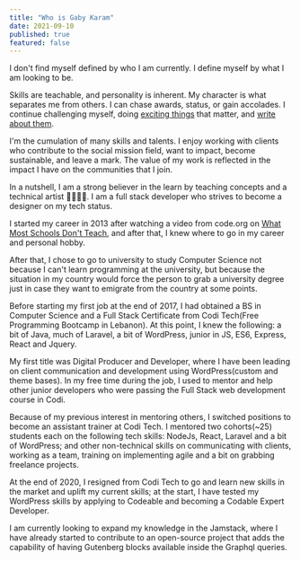 ```yaml
---
title: "Who is Gaby Karam"
date: 2021-09-10
published: true
featured: false
---
```



I don't find myself defined by who I am currently. I define myself by what I am looking to be.

Skills are teachable, and personality is inherent. My character is what separates me from others. I can chase awards, status, or gain accolades. I continue challenging myself, doing [exciting things](/portfolio) that matter, and [write about them](/blog).

I'm the cumulation of many skills and talents. I enjoy working with clients who contribute to the social mission field, want to impact, become sustainable, and leave a mark. The value of my work is reflected in the impact I have on the communities that I join.


In a nutshell, I am a strong believer in the learn by teaching concepts and a technical artist 🧑‍💻🧑‍🎨. I am a full stack developer who strives to become a designer on my tech status.

I started my career in 2013 after watching a video from code.org on [What Most Schools Don't Teach](https://www.youtube.com/watch?v=nKIu9yen5nc), and after that, I knew where to go in my career and personal hobby.

After that, I chose to go to university to study Computer Science not because I can't learn programming at the university, but because the situation in my country would force the person to grab a university degree just in case they want to emigrate from the country at some points.

Before starting my first job at the end of 2017, I had obtained a BS in Computer Science and a Full Stack Certificate from Codi Tech(Free Programming Bootcamp in Lebanon). At this point, I knew the following: a bit of Java, much of Laravel, a bit of WordPress, junior in JS, ES6, Express, React and Jquery.

My first title was Digital Producer and Developer, where I have been leading on client communication and development using WordPress(custom and theme bases). In my free time during the job, I used to mentor and help other junior developers who were passing the Full Stack web development course in Codi.

Because of my previous interest in mentoring others, I switched positions to become an assistant trainer at Codi Tech. I mentored two cohorts(~25) students each on the following tech skills: NodeJs, React, Laravel and a bit of WordPress; and other non-technical skills on communicating with clients, working as a team, training on implementing agile and a bit on grabbing freelance projects.

At the end of 2020, I resigned from Codi Tech to go and learn new skills in the market and uplift my current skills; at the start, I have tested my WordPress skills by applying to Codeable and becoming a Codable Expert Developer.

I am currently looking to expand my knowledge in the Jamstack, where I have already started to contribute to an open-source project that adds the capability of having Gutenberg blocks available inside the Graphql queries.
